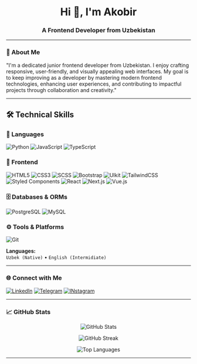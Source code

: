 <h1 align="center">Hi 👋, I'm Akobir</h1>
<h3 align="center">A Frontend Developer from Uzbekistan</h3>

---

### 🚀 About Me

"I'm a dedicated junior frontend developer from Uzbekistan. I enjoy crafting responsive, user-friendly, and visually appealing web interfaces. My goal is to keep improving as a developer by mastering modern frontend technologies, enhancing user experiences, and contributing to impactful projects through collaboration and creativity."

---



## 🛠️ Technical Skills

### 🧠 Languages
![Python](https://img.shields.io/badge/Python-3776AB?style=for-the-badge&logo=python&logoColor=white)
![JavaScript](https://img.shields.io/badge/JavaScript-F7DF1E?style=for-the-badge&logo=javascript&logoColor=black)
![TypeScript](https://img.shields.io/badge/TypeScript-3178C6?style=for-the-badge&logo=typescript&logoColor=white)

### 🎨 Frontend
![HTML5](https://img.shields.io/badge/HTML5-E34F26?style=for-the-badge&logo=html5&logoColor=white)
![CSS3](https://img.shields.io/badge/CSS3-1572B6?style=for-the-badge&logo=css3&logoColor=white)
![SCSS](https://img.shields.io/badge/SCSS-CC6699?style=for-the-badge&logo=sass&logoColor=white)
![Bootstrap](https://img.shields.io/badge/Bootstrap-7952B3?style=for-the-badge&logo=bootstrap&logoColor=white)
![UIkit](https://img.shields.io/badge/UIkit-2396F3?style=for-the-badge&logo=uikit&logoColor=white)
![TailwindCSS](https://img.shields.io/badge/TailwindCSS-06B6D4?style=for-the-badge&logo=tailwind-css&logoColor=white)
![Styled Components](https://img.shields.io/badge/Styled--Components-DB7093?style=for-the-badge&logo=styled-components&logoColor=white)
![React](https://img.shields.io/badge/React-61DAFB?style=for-the-badge&logo=react&logoColor=black)
![Next.js](https://img.shields.io/badge/Next.js-000000?style=for-the-badge&logo=next.js&logoColor=white)
![Vue.js](https://img.shields.io/badge/Vue.js-42b883?style=for-the-badge&logo=vue.js&logoColor=white)

### 🗄️ Databases & ORMs
![PostgreSQL](https://img.shields.io/badge/PostgreSQL-4169E1?style=for-the-badge&logo=postgresql&logoColor=white)
![MySQL](https://img.shields.io/badge/MySQL-4479A1?style=for-the-badge&logo=mysql&logoColor=white)

### ⚙️ Tools & Platforms
![Git](https://img.shields.io/badge/Git-F05032?style=for-the-badge&logo=git&logoColor=white)

**Languages:**  
`Uzbek (Native)` • `English (Intermidiate)`

---

### 🌐 Connect with Me

[![LinkedIn](https://img.shields.io/badge/LinkedIn-0A66C2?style=for-the-badge&logo=linkedin&logoColor=white)](https://www.linkedin.com/in/akobir-usmonov)
[![Telegram](https://img.shields.io/badge/Telegram-Contact-blue?style=for-the-badge&logo=telegram)](https://t.me/csr0308)
[![INstagram](https://img.shields.io/badge/Instagram-E4405F?style=for-the-badge&logo=instagram&logoColor=white)](https://instagram.com/coder.akobir0308)

---

### 📈 GitHub Stats

<p align="center">
  <img src="https://github-readme-stats.vercel.app/api?username=AkobirCoder&show_icons=true&theme=tokyonight&hide=prs" alt="GitHub Stats" />
</p>

<p align="center">
  <img src="https://github-readme-streak-stats.herokuapp.com?user=AkobirCoder&theme=tokyonight&date_format=M%20j%5B%2C%20Y%5D" alt="GitHub Streak" />
</p>

<p align="center">
  <img src="https://github-readme-stats.vercel.app/api/top-langs/?username=AkobirCoder&layout=compact&theme=tokyonight" alt="Top Languages" />
</p>



---
